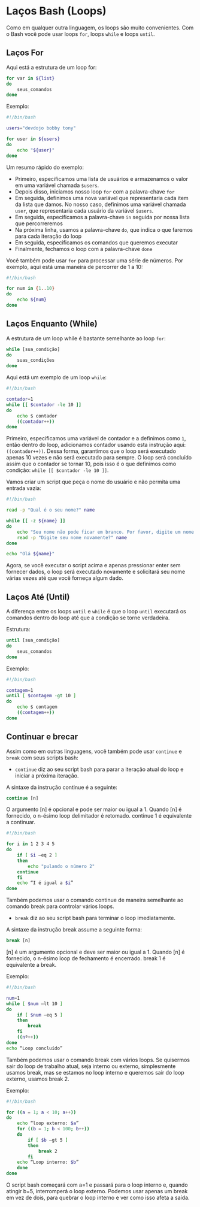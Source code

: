 # Laços Bash (Loops)

Como em qualquer outra linguagem, os loops são muito convenientes. Com o Bash você pode usar loops `for`, loops `while` e loops `until`.

## Laços For

Aqui está a estrutura de um loop for:

```bash
for var in ${list}
do
    seus_comandos
done
```

Exemplo:

```bash
#!/bin/bash

users="devdojo bobby tony"

for user in ${users}
do
    echo "${user}"
done
```

Um resumo rápido do exemplo:

* Primeiro, especificamos uma lista de usuários e armazenamos o valor em uma variável chamada `$users`.
* Depois disso, iniciamos nosso loop `for` com a palavra-chave `for`
* Em seguida, definimos uma nova variável que representaria cada item da lista que damos. No nosso caso, definimos uma variável chamada `user`, que representaria cada usuário da variável `$users`.
* Em seguida, especificamos a palavra-chave `in` seguida por nossa lista que percorreremos
* Na próxima linha, usamos a palavra-chave `do`, que indica o que faremos para cada iteração do loop
* Em seguida, especificamos os comandos que queremos executar
* Finalmente, fechamos o loop com a palavra-chave `done`

Você também pode usar `for` para processar uma série de números. Por exemplo, aqui está uma maneira de percorrer de 1 a 10:

```bash
#!/bin/bash

for num in {1..10}
do
    echo ${num}
done
```

## Laços Enquanto (While)

A estrutura de um loop while é bastante semelhante ao loop `for`:

```bash
while [sua_condição]
do
    suas_condições
done
```

Aqui está um exemplo de um loop `while`:

```bash
#!/bin/bash

contador=1
while [[ $contador -le 10 ]]
do
    echo $ contador
    ((contador++))
done
```

Primeiro, especificamos uma variável de contador e a definimos como `1`, então dentro do loop, adicionamos contador usando esta instrução aqui: `((contador++))`. Dessa forma, garantimos que o loop será executado apenas 10 vezes e não será executado para sempre. O loop será concluído assim que o contador se tornar 10, pois isso é o que definimos como condição: `while [[ $contador -le 10 ]]`.

Vamos criar um script que peça o nome do usuário e não permita uma entrada vazia:

```bash
#!/bin/bash

read -p "Qual é o seu nome?" name

while [[ -z ${name} ]]
do
    echo "Seu nome não pode ficar em branco. Por favor, digite um nome válido!"
    read -p "Digite seu nome novamente?" name
done

echo "Olá ${name}"
```

Agora, se você executar o script acima e apenas pressionar enter sem fornecer dados, o loop será executado novamente e solicitará seu nome várias vezes até que você forneça algum dado.

## Laços Até (Until)

A diferença entre os loops `until` e `while` é que o loop `until` executará os comandos dentro do loop até que a condição se torne verdadeira.

Estrutura:

```bash
until [sua_condição]
do
    seus_comandos
done
```

Exemplo:

```bash
#!/bin/bash

contagem=1
until [ $contagem -gt 10 ]
do
    echo $ contagem
    ((contagem++))
done
```

## Continuar e brecar

Assim como em outras linguagens, você também pode usar `continue` e `break` com seus scripts bash:

* `continue` diz ao seu script bash para parar a iteração atual do loop e iniciar a próxima iteração.

A sintaxe da instrução continue é a seguinte:

```bash
continue [n]
```

O argumento [n] é opcional e pode ser maior ou igual a 1. Quando [n] é fornecido, o n-ésimo loop delimitador é retomado. continue 1 é equivalente a continuar.

```bash
#!/bin/bash

for i in 1 2 3 4 5
do
    if [ $i –eq 2 ]
    then
        echo "pulando o número 2"
    continue
    fi
    echo “I é igual a $i”
done
```

Também podemos usar o comando continue de maneira semelhante ao comando break para controlar vários loops.

* `break` diz ao seu script bash para terminar o loop imediatamente.

A sintaxe da instrução break assume a seguinte forma:

```bash
break [n]
```

[n] é um argumento opcional e deve ser maior ou igual a 1. Quando [n] é fornecido, o n-ésimo loop de fechamento é encerrado. break 1 é equivalente a break.

Exemplo:

```bash
#!/bin/bash

num=1
while [ $num –lt 10 ]
do
    if [ $num –eq 5 ]
    then
        break
    fi
    ((nº++))
done
echo “Loop concluído”
```

Também podemos usar o comando break com vários loops. Se quisermos sair do loop de trabalho atual, seja interno ou externo, simplesmente usamos break, mas se estamos no loop interno e queremos sair do loop externo, usamos break 2.

Exemplo:

```bash
#!/bin/bash

for ((a = 1; a < 10; a++))
do
    echo “loop externo: $a”
    for ((b = 1; b < 100; b++))
    do
        if [ $b –gt 5 ]
        then
            break 2
        fi
    echo “Loop interno: $b”
    done
done
```

O script bash começará com a=1 e passará para o loop interno e, quando atingir b=5, interromperá o loop externo.
Podemos usar apenas um break em vez de dois, para quebrar o loop interno e ver como isso afeta a saída.
